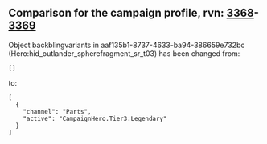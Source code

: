 ## Comparison for the campaign profile, rvn: [3368](https://github.com/PRO100KatYT/FortniteProfileRevisions/tree/main/profiles/campaign/3368%20campaign.json)-[3369](https://github.com/PRO100KatYT/FortniteProfileRevisions/tree/main/profiles/campaign/3369%20campaign.json)

Object backblingvariants in aaf135b1-8737-4633-ba94-386659e732bc (Hero:hid_outlander_spherefragment_sr_t03) has been changed from:

```
[]
```

to:

```
[
  {
    "channel": "Parts",
    "active": "CampaignHero.Tier3.Legendary"
  }
]
```

<br><br>
